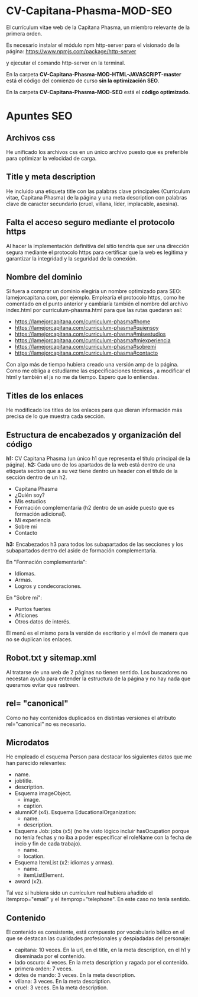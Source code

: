 # CV-Capitana-Phasma-MOD-SEO

El currículum vitae web de la Capitana Phasma, un miembro relevante de la primera orden.

Es necesario instalar el módulo npm http-server para el visionado de la página:
https://www.npmjs.com/package/http-server

y ejecutar el comando http-server en la terminal.

En la carpeta **CV-Capitana-Phasma-MOD-HTML-JAVASCRIPT-master** está el código del comienzo de curso **sin la optimización SEO**.

En la carpeta **CV-Capitana-Phasma-MOD-SEO** está el **código optimizado**.

# Apuntes SEO

## Archivos css

He unificado los archivos css en un único archivo puesto que es preferible para optimizar la velocidad de carga.

## Title y meta description

He incluido una etiqueta title con las palabras clave principales (Curriculum vitae, Capitana Phasma) de la página y una meta description con palabras clave de caracter secundario (cruel, villana, líder, implacable, asesina).

## Falta el acceso seguro mediante el protocolo https

Al hacer la implementación definitiva del sitio tendría que ser una dirección segura mediante el protocolo https para certificar que la web es legitima y garantizar la integridad y la seguridad de la conexión.

## Nombre del dominio

Si fuera a comprar un dominio elegiría un nombre optimizado para SEO: lamejorcapitana.com, por ejemplo. Emplearía el protocolo https, como he comentado en el punto anterior y cambiaría también el nombre del archivo index.html por curriculum-phasma.html para que las rutas quedaran así:
- https://lamejorcapitana.com/curriculum-phasma#home
- https://lamejorcapitana.com/curriculum-phasma#quiensoy
- https://lamejorcapitana.com/curriculum-phasma#misestudios
- https://lamejorcapitana.com/curriculum-phasma#miexperiencia
- https://lamejorcapitana.com/curriculum-phasma#sobremi
- https://lamejorcapitana.com/curriculum-phasma#contacto

Con algo más de tiempo hubiera creado una versión amp de la página. Como me obliga a estudiarme las especificaciones técnicas , a modificar el html y también el js no me da tiempo. Espero que lo entiendas.

## Titles de los enlaces

He modificado los titles de los enlaces para que dieran información más precisa de lo que muestra cada sección.

## Estructura de encabezados y organización del código

**h1:** CV Capitana Phasma (un único h1 que representa el título principal de la página).
**h2:** Cada uno de los apartados de la web está dentro de una etiqueta section que a su vez tiene dentro un header con el título de la sección dentro de un h2.
- Capitana Phasma
- ¿Quién soy?
- Mis estudios
- Formación complementaria (h2 dentro de un aside puesto que es formación adicional).
- Mi experiencia
- Sobre mí
- Contacto

**h3:** Encabezados h3 para todos los subapartados de las secciones y los subapartados dentro del aside de formación complementaria.

En "Formación complementaria":
- Idiomas.
- Armas.
- Logros y condecoraciones.

En "Sobre mí":
- Puntos fuertes
- Aficiones
- Otros datos de interés.

El menú es el mismo para la versión de escritorio y el móvil de manera que no se duplican los enlaces.

## Robot.txt y sitemap.xml

Al tratarse de una web de 2 páginas no tienen sentido. Los buscadores no necestan ayuda para entender la estructura de la página y no hay nada que queramos evitar que rastreen.

## rel= "canonical"

Como no hay contenidos duplicados en distintas versiones el atributo rel="canonical" no es necesario.


## Microdatos

He empleado el esquema Person para destacar los siguientes datos que me han parecido relevantes:
- name.
- jobtitle.
- description.
- Esquema imageObject.
  - image.
  - caption.
- alumniOf (x4). Esquema EducationalOrganization:
  - name.
  - description.
- Esquema Job: jobs (x5) (no he visto lógico incluir hasOcupation porque no tenía fechas y no iba a poder especificar el roleName con la fecha de incio y fin de cada trabajo).
  - name.
  - location.
- Esquema ItemList (x2: idiomas y armas).
  - name.
  - itemListElement.
- award (x2).

Tal vez si hubiera sido un currículum real hubiera añadido el itemprop="email" y el itemprop="telephone". En este caso no tenía sentido.


## Contenido

El contenido es consistente, está compuesto por vocabulario bélico en el que se destacan las cualidades profesionales y despiadadas del personaje:
- capitana: 10 veces. En la url, en el title, en la meta description, en el h1 y diseminada por el contenido.
- lado oscuro: 4 veces. En la meta description y ragada por el contenido.
- primera orden: 7 veces. 
- dotes de mando: 3 veces. En la meta description.
- villana: 3 veces. En la meta description.
- cruel: 3 veces.  En la meta description.